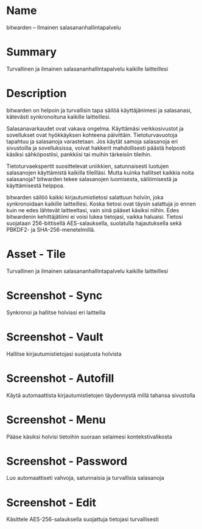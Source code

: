 # Name

bitwarden – Ilmainen salasananhallintapalvelu

# Summary

Turvallinen ja ilmainen salasananhallintapalvelu kaikille laitteillesi

# Description

bitwarden on helpoin ja turvallisin tapa säilöä käyttäjänimesi ja salasanasi, kätevästi synkronoituna kaikille laitteillesi.

Salasanavarkaudet ovat vakava ongelma. Käyttämäsi verkkosivustot ja sovellukset ovat hyökkäyksen kohteena päivittäin. Tietoturvavuotoja tapahtuu ja salasanoja varastetaan. Jos käytät samoja salasanoja eri sivustoilla ja sovelluksissa, voivat hakkerit mahdollisesti päästä helposti käsiksi sähköpostiisi, pankkiisi tai muihin tärkeisiin tileihin.

Tietoturvaekspertit suosittelevat uniikkien, satunnaisesti luotujen salasanojen käyttämistä kaikilla tileilläsi. Mutta kuinka hallitset kaikkia noita salasanoja? bitwarden tekee salasanojen luomisesta, säilömisestä ja käyttämisestä helppoa.

bitwarden säilöö kaikki kirjautumistietosi salattuun holviin, joka synkronoidaan kaikille laitteillesi. Koska tietosi ovat täysin salattuja jo ennen kuin ne edes lähtevät laitteeltasi, vain sinä pääset käsiksi niihin. Edes bitwardenin kehittäjätiimi ei voisi lukea tietojasi, vaikka haluaisi. Tietosi suojataan 256-bittisellä AES-salauksella, suolatulla hajautuksella sekä PBKDF2- ja SHA-256-menetelmillä.

# Asset - Tile

Turvallinen ja ilmainen salasananhallintapalvelu kaikille laitteillesi

# Screenshot - Sync

Synkronoi ja hallitse holviasi eri laitteilla

# Screenshot - Vault

Hallitse kirjautumistietojasi suojatusta holvista

# Screenshot - Autofill

Käytä automaattista kirjautumistietojen täydennystä millä tahansa sivustolla

# Screenshot - Menu

Pääse käsiksi holvisi tietoihin suoraan selaimesi kontekstivalikosta

# Screenshot - Password

Luo automaattiseti vahvoja, satunnaisia ja turvallisia salasanoja

# Screenshot - Edit

Käsittele AES-256-salauksella suojattuja tietojasi turvallisesti
